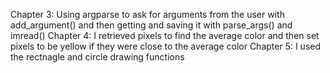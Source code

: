 Chapter 3: Using argparse to ask for arguments from the user with add_argument() and then getting and saving it with parse_args() and imread()
Chapter 4: I retrieved pixels to find the average color and then set pixels to be yellow if they were close to the average color 
Chapter 5: I used the rectnagle and circle drawing functions
